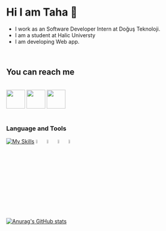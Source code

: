 #   Hi I am Taha 👋


- I work as an Software Developer Intern at Doğuş Teknoloji.
- I am a student at Halic Universty
- I am developing Web app.


<br/>

## You can reach me 
<br>
<div>
<img src="https://www.vectorlogo.zone/logos/linkedin/linkedin-tile.svg" witdh="50px" height="50px">
<a  href="mailto:stahaince1@gmail.com"><img src="https://www.vectorlogo.zone/logos/gmail/gmail-tile.svg"  witdh="50px" height="50px"></a>
<img src="https://www.vectorlogo.zone/logos/stackoverflow/stackoverflow-icon.svg"  witdh="50px" height="50px">

</div>

<br/>

### Language and Tools

[![My Skills](https://skills.thijs.gg/icons?i=js,html,css,git,c#)](https://skills.thijs.gg)
<img width="5%" src="https://www.vectorlogo.zone/logos/w3_html5/w3_html5-icon.svg">
<img width="5%" src="https://www.vectorlogo.zone/logos/dotnet/dotnet-icon.svg">
<img width="5%" src="https://www.vectorlogo.zone/logos/microsoft/microsoft-icon.svg">
<img  width="5%" src="https://www.vectorlogo.zone/logos/typescriptlang/typescriptlang-icon.svg">
<br/>

[![Anurag's GitHub stats](https://github-readme-stats.vercel.app/api?username=tahaince)](https://github.com/anuraghazra/github-readme-stats)

